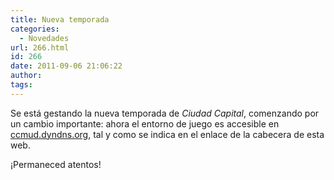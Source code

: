 ```yaml
---
title: Nueva temporada
categories:
  - Novedades
url: 266.html
id: 266
date: 2011-09-06 21:06:22
author:
tags:
---
```


Se está gestando la nueva temporada de _Ciudad Capital_, comenzando por un cambio importante: ahora el entorno de juego es accesible en [ccmud.dyndns.org](telnet://ccmud.dyndns.org:23), tal y como se indica en el enlace de la cabecera de esta web.

¡Permaneced atentos!